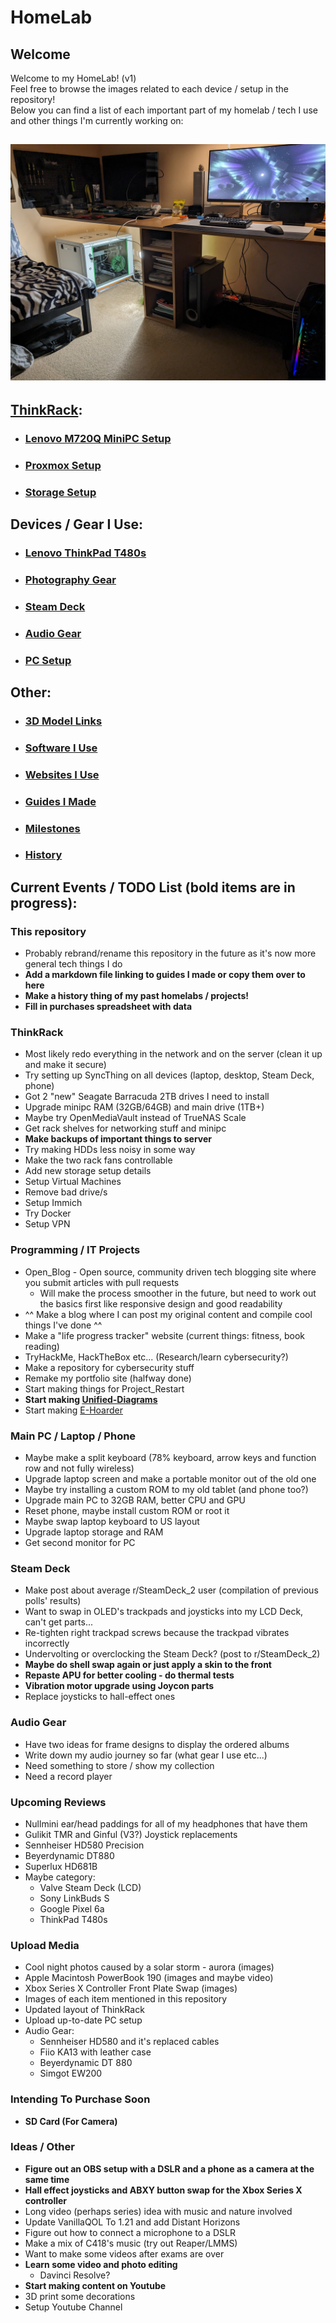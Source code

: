 # HomeLab
## Welcome
Welcome to my HomeLab! (v1)  
Feel free to browse the images related to each device / setup in the repository!  
Below you can find a list of each important part of my homelab / tech I use and other things I'm currently working on:
## ![Full HomeLab/Setup](images/Room_Setup/PXL_20231231_210041993.jpg)
## [ThinkRack](markdown/ThinkRack_Setup.md):
- ### [Lenovo M720Q MiniPC Setup](markdown/Lenovo_M720Q_Setup.md)
- ### [Proxmox Setup](markdown/Proxmox_Setup.md)
- ### [Storage Setup](markdown/Storage_Setup.md)
## Devices / Gear I Use:
- ### [Lenovo ThinkPad T480s](markdown/Lenovo_ThinkPad_T480s_Setup.md)
- ### [Photography Gear](markdown/Photography_Gear.md)
- ### [Steam Deck](markdown/Steam_Deck_Setup.md)
- ### [Audio Gear](markdown/Audio_Gear.md)
- ### [PC Setup](markdown/PC_Setup.md)
## Other:
- ### [3D Model Links](markdown/3D_Model_Links.md)
- ### [Software I Use](markdown/Software.md)
- ### [Websites I Use](markdown/Websites.md)
- ### [Guides I Made](markdown/Guides.md)
- ### [Milestones](markdown/Milestones.md)
- ### [History](markdown/History.md)
## Current Events / TODO List (bold items are in progress): 
### This repository
- Probably rebrand/rename this repository in the future as it's now more general tech things I do
- **Add a markdown file linking to guides I made or copy them over to here**
- **Make a history thing of my past homelabs / projects!**
- **Fill in purchases spreadsheet with data**
### ThinkRack
- Most likely redo everything in the network and on the server (clean it up and make it secure)
- Try setting up SyncThing on all devices (laptop, desktop, Steam Deck, phone)
- Got 2 "new" Seagate Barracuda 2TB drives I need to install
- Upgrade minipc RAM (32GB/64GB) and main drive (1TB+)
- Maybe try OpenMediaVault instead of TrueNAS Scale
- Get rack shelves for networking stuff and minipc
- **Make backups of important things to server**
- Try making HDDs less noisy in some way
- Make the two rack fans controllable
- Add new storage setup details
- Setup Virtual Machines
- Remove bad drive/s
- Setup Immich
- Try Docker
- Setup VPN
### Programming / IT Projects
- Open_Blog - Open source, community driven tech blogging site where you submit articles with pull requests
    - Will make the process smoother in the future, but need to work out the basics first like responsive design and good readability
- ^^ Make a blog where I can post my original content and compile cool things I've done ^^
- Make a "life progress tracker" website (current things: fitness, book reading)
- TryHackMe, HackTheBox etc... (Research/learn cybersecurity?)
- Make a repository for cybersecurity stuff
- Remake my portfolio site (halfway done)
- Start making things for Project_Restart
- **Start making [Unified-Diagrams](https://github.com/NKkrisz/Unified-Diagrams)**
- Start making [E-Hoarder](https://github.com/NKkrisz/E-Hoarder)
### Main PC / Laptop / Phone
- Maybe make a split keyboard (78% keyboard, arrow keys and function row and not fully wireless)
- Upgrade laptop screen and make a portable monitor out of the old one
- Maybe try installing a custom ROM to my old tablet (and phone too?)
- Upgrade main PC to 32GB RAM, better CPU and GPU
- Reset phone, maybe install custom ROM or root it
- Maybe swap laptop keyboard to US layout
- Upgrade laptop storage and RAM
- Get second monitor for PC
### Steam Deck
- Make post about average r/SteamDeck_2 user (compilation of previous polls' results)
- Want to swap in OLED's trackpads and joysticks into my LCD Deck, can't get parts...
- Re-tighten right trackpad screws because the trackpad vibrates incorrectly
- Undervolting or overclocking the Steam Deck? (post to r/SteamDeck_2)
- **Maybe do shell swap again or just apply a skin to the front**
- **Repaste APU for better cooling - do thermal tests**
- **Vibration motor upgrade using Joycon parts**
- Replace joysticks to hall-effect ones
### Audio Gear
- Have two ideas for frame designs to display the ordered albums
- Write down my audio journey so far (what gear I use etc...)
- Need something to store / show my collection
- Need a record player
### Upcoming Reviews
- Nullmini ear/head paddings for all of my headphones that have them
- Gulikit TMR and Ginful (V3?) Joystick replacements
- Sennheiser HD580 Precision
- Beyerdynamic DT880
- Superlux HD681B
- Maybe category:
    - Valve Steam Deck (LCD)
    - Sony LinkBuds S
    - Google Pixel 6a
    - ThinkPad T480s
### Upload Media
- Cool night photos caused by a solar storm - aurora (images)
- Apple Macintosh PowerBook 190 (images and maybe video)
- Xbox Series X Controller Front Plate Swap (images)
- Images of each item mentioned in this repository
- Updated layout of ThinkRack
- Upload up-to-date PC setup
- Audio Gear:
    - Sennheiser HD580 and it's replaced cables
    - Fiio KA13 with leather case
    - Beyerdynamic DT 880
    - Simgot EW200
### Intending To Purchase Soon
- **SD Card (For Camera)**
### Ideas / Other
- **Figure out an OBS setup with a DSLR and a phone as a camera at the same time**
- **Hall effect joysticks and ABXY button swap for the Xbox Series X controller**
- Long video (perhaps series) idea with music and nature involved
- Update VanillaQOL To 1.21 and add Distant Horizons
- Figure out how to connect a microphone to a DSLR
- Make a mix of C418's music (try out Reaper/LMMS)
- Want to make some videos after exams are over
- **Learn some video and photo editing**
    - Davinci Resolve?
- **Start making content on Youtube**
- 3D print some decorations
- Setup Youtube Channel